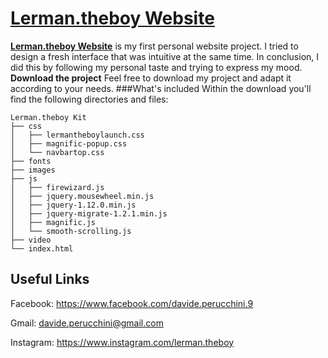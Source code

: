 # [Lerman.theboy Website](http://davideperucchini.github.io)
**[Lerman.theboy Website](http://davideperucchini.github.io)** is my first personal website project. I tried to design a fresh interface that was intuitive at the same time. In conclusion, I did this by following my personal taste and trying to express my mood.
**Download the project**
Feel free to download my project and adapt it according to your needs.
###What's included
Within the download you'll find the following directories and files:
```
Lerman.theboy Kit
├── css
│   ├── lermantheboylaunch.css
│   ├── magnific-popup.css
│   └── navbartop.css
├── fonts
├── images
├── js
│   ├── firewizard.js
│   ├── jquery.mousewheel.min.js
│   ├── jquery-1.12.0.min.js
│   ├── jquery-migrate-1.2.1.min.js
│   ├── magnific.js
│   └── smooth-scrolling.js
├── video
└── index.html
```
## Useful Links

Facebook: <https://www.facebook.com/davide.perucchini.9>

Gmail: <davide.perucchini@gmail.com>

Instagram: <https://www.instagram.com/lerman.theboy>
